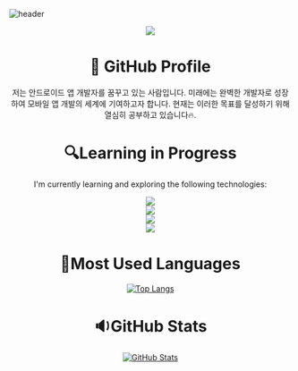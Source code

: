 ![header](https://capsule-render.vercel.app/api?type=wave&color=F0FFC0&height=300&section=header&text=Having%20a%20great%20time%20on%20my%20GitHub!&fontSize=45&animation=fadeIn)








<div align="center">
  <a href="https://hits.seeyoufarm.com"><img src="https://hits.seeyoufarm.com/api/count/incr/badge.svg?url=https%3A%2F%2Fgithub.com%2Fboradorying&count_bg=%23C58DDD&title_bg=%23555555&icon=&icon_color=%23E7E7E7&title=hits&edge_flat=false"/></a>
</div>






<div align="center">
  <h1>🎈 GitHub Profile</h1>

<p>저는 안드로이드 앱 개발자를 꿈꾸고 있는 사람입니다. 미래에는 완벽한 개발자로 성장하여 모바일 앱 개발의 세계에 기여하고자 합니다. 현재는 이러한 목표를 달성하기 위해 열심히 공부하고 있습니다🔥.</p>





 <h1>  🔍Learning in Progress  </h1>

<p> I'm currently learning and exploring the following technologies: </p>

 <img src="https://img.shields.io/badge/Kotlin-61DAFB?style=flat&logo=Kotlin&logoColor=white"/>
  <br>
 <img src="https://img.shields.io/badge/Flutter-02569B?style=flat&logo=Flutter&logoColor=white"/>
    <br>
 <img src="https://img.shields.io/badge/Android%20Studio-3DDC84?style=flat&logo=Android%20Studio&logoColor=white"/>
    <br>
 <img src="https://img.shields.io/badge/Visual%20Studio%20Code-007ACC?style=flat&logo=Visual%20Studio%20Code&logoColor=white"/> 

</div>



<div align="center">

 <h1> 🎨Most Used Languages</h1>

[![Top Langs](https://github-readme-stats.vercel.app/api/top-langs/?username=boradorying&layout=compact)](https://github.com/boradorying/github-readme-stats)

</div>

<div align="center">

 <h1> 🔉GitHub Stats </h1>

[![GitHub Stats](https://github-readme-stats.vercel.app/api?username=boradorying&show_icons=true&theme=gruvbox)](https://github.com/boradorying/github-readme-stats)

</div>


